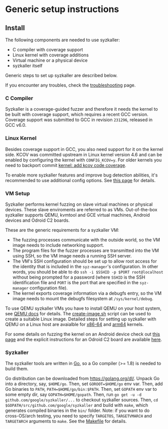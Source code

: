 # Generic setup instructions

## Install

The following components are needed to use syzkaller:

 - C compiler with coverage support
 - Linux kernel with coverage additions
 - Virtual machine or a physical device
 - syzkaller itself

Generic steps to set up syzkaller are described below.

If you encounter any troubles, check the [troubleshooting](/docs/troubleshooting.md) page.

### C Compiler

Syzkaller is a coverage-guided fuzzer and therefore it needs the kernel to be built with coverage support, which requires a recent GCC version.
Coverage support was submitted to GCC in revision `231296`, released in GCC v6.0.

### Linux Kernel

Besides coverage support in GCC, you also need support for it on the kernel side.
KCOV was committed upstream in Linux kernel version 4.6 and can be enabled by configuring the kernel with `CONFIG_KCOV=y`.
For older kernels you need to backport commit [kernel: add kcov code coverage](https://github.com/torvalds/linux/commit/5c9a8750a6409c63a0f01d51a9024861022f6593).

To enable more syzkaller features and improve bug detection abilities, it's recommended to use additional config options.
See [this page](kernel_configs.md) for details.

### VM Setup

Syzkaller performs kernel fuzzing on slave virtual machines or physical devices.
These slave enviroments are referred to as VMs.
Out-of-the-box syzkaller supports QEMU, kvmtool and GCE virtual machines, Android devices and Odroid C2 boards.

These are the generic requirements for a syzkaller VM:

 - The fuzzing processes communicate with the outside world, so the VM image needs to include
   networking support.
 - The program files for the fuzzer processes are transmitted into the VM using SSH, so the VM image
   needs a running SSH server.
 - The VM's SSH configuration should be set up to allow root access for the identity that is
   included in the `syz-manager`'s configuration.  In other words, you should be able to do `ssh -i
   $SSHID -p $PORT root@localhost` without being prompted for a password (where `SSHID` is the SSH
   identification file and `PORT` is the port that are specified in the `syz-manager` configuration
   file).
 - The kernel exports coverage information via a debugfs entry, so the VM image needs to mount
   the debugfs filesystem at `/sys/kernel/debug`.

To use QEMU syzkaller VMs you have to install QEMU on your host system, see [QEMU docs](http://wiki.qemu.org/Manual) for details.
The [create-image.sh](/tools/create-image.sh) script can be used to create a suitable Linux image.
Detailed steps for setting up syzkaller with QEMU on a Linux host are avaialble for [x86-64](setup_ubuntu-host_qemu-vm_x86-64-kernel.md) and [arm64](setup_linux-host_qemu-vm_arm64-kernel.md) kernels.

For some details on fuzzing the kernel on an Android device check out [this page](setup_linux-host_android-device_arm64-kernel.md) and the explicit instructions for an Odroid C2 board are available [here](setup_ubuntu-host_odroid-c2-board_arm64-kernel.md).

### Syzkaller

The syzkaller tools are written in [Go](https://golang.org), so a Go compiler (>= 1.8) is needed
to build them.

Go distribution can be downloaded from https://golang.org/dl/.
Unpack Go into a directory, say, `$HOME/go`.
Then, set `GOROOT=$HOME/go` env var.
Then, add Go binaries to `PATH`, `PATH=$HOME/go/bin:$PATH`.
Then, set `GOPATH` env var to some empty dir, say `GOPATH=$HOME/gopath`.
Then, run `go get -u -d github.com/google/syzkaller/...` to checkout syzkaller sources.
Then, `cd $GOPATH/src/github.com/google/syzkaller` and
build with `make`, which generates compiled binaries in the `bin/` folder.
Note: if you want to do cross-OS/arch testing, you need to specify `TARGETOS`,
`TARGETVMARCH` and `TARGETARCH` arguments to `make`. See the [Makefile](/Makefile) for details.
